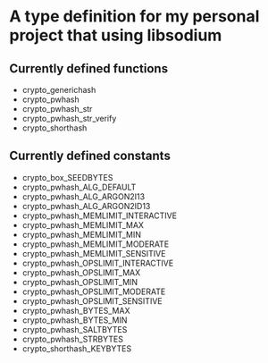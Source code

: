 # A type definition for my personal project that using libsodium
## Currently defined functions
* crypto_generichash
* crypto_pwhash
* crypto_pwhash_str
* crypto_pwhash_str_verify
* crypto_shorthash

## Currently defined constants
* crypto_box_SEEDBYTES
* crypto_pwhash_ALG_DEFAULT
* crypto_pwhash_ALG_ARGON2I13
* crypto_pwhash_ALG_ARGON2ID13
* crypto_pwhash_MEMLIMIT_INTERACTIVE
* crypto_pwhash_MEMLIMIT_MAX
* crypto_pwhash_MEMLIMIT_MIN
* crypto_pwhash_MEMLIMIT_MODERATE
* crypto_pwhash_MEMLIMIT_SENSITIVE
* crypto_pwhash_OPSLIMIT_INTERACTIVE
* crypto_pwhash_OPSLIMIT_MAX
* crypto_pwhash_OPSLIMIT_MIN
* crypto_pwhash_OPSLIMIT_MODERATE
* crypto_pwhash_OPSLIMIT_SENSITIVE
* crypto_pwhash_BYTES_MAX
* crypto_pwhash_BYTES_MIN
* crypto_pwhash_SALTBYTES
* crypto_pwhash_STRBYTES
* crypto_shorthash_KEYBYTES
